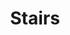 ---
weight: 1
images:
- /images/photos/20230405 - Sortie Photo - Stéphane G. - 0029.jpg
title: Stairs
tags:
- street
- archive
---